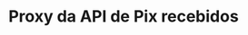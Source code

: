 ---
title: Proxy da API de Pix recebidos
excerpt: ''
deprecated: false
hidden: false
metadata:
  title: ''
  description: ''
  robots: index
next:
  description: ''
---